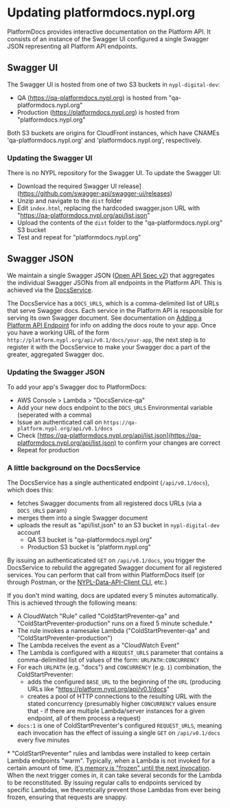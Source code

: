 # Updating platformdocs.nypl.org

PlatformDocs provides interactive documentation on the Platform API. It consists of an instance of the Swagger UI configured a single Swagger JSON representing all Platform API endpoints.

## Swagger UI

The Swagger UI is hosted from one of two S3 buckets in `nypl-digital-dev`:

 * QA (https://qa-platformdocs.nypl.org) is hosted from "qa-platformdocs.nypl.org"
 * Production (https://platformdocs.nypl.org) is hosted from "platformdocs.nypl.org"

Both S3 buckets are origins for CloudFront instances, which have CNAMEs 'qa-platformdocs.nypl.org' and 'platformdocs.nypl.org', respectively.

### Updating the Swagger UI

There is no NYPL repository for the Swagger UI. To update the Swagger UI:

 * Download the required Swagger UI release](https://github.com/swagger-api/swagger-ui/releases)
 * Unzip and navigate to the `dist` folder
 * Edit `index.html`, replacing the hardcoded swagger.json URL with "https://qa-platformdocs.nypl.org/api/list.json"
 * Upload the contents of the `dist` folder to the "qa-platformdocs.nypl.org" S3 bucket
 * Test and repeat for "platformdocs.nypl.org"

## Swagger JSON

We maintain a single Swagger JSON ([Open API Spec v2](https://swagger.io/specification/v2/)) that aggregates the individual Swagger JSONs from all endpoints in the Platform API. This is achieved via the [DocsService](https://github.com/NYPL/docsservice).

The DocsService has a `DOCS_URLS`, which is a comma-delimited list of URLs that serve Swagger docs. Each service in the Platform API is responsible for serving its own Swagger document. See documentation on [Adding a Platform API Endpoint](./adding-a-platform-api-endpoint.md#swagger) for info on adding the docs route to your app. Once you have a working URL of the form `http://platform.nypl.org/api/v0.1/docs/your-app`, the next step is to register it with the DocsService to make your Swagger doc a part of the greater, aggregated Swagger doc.

### Updating the Swagger JSON

To add your app's Swagger doc to PlatformDocs:

 * AWS Console > Lambda > "DocsService-qa"
 * Add your new docs endpoint to the `DOCS_URLS` Environmental variable (seperated with a comma)
 * Issue an authenticated call on `https://qa-platform.nypl.org/api/v0.1/docs`
 * Check [https://qa-platformdocs.nypl.org/api/list.json](https://qa-platformdocs.nypl.org/api/list.json) to confirm your changes are correct
 * Repeat for production

### A little background on the DocsService

The DocsService has a single authenticated endpoint (`/api/v0.1/docs`), which does this:

 * fetches Swagger documents from all registered docs URLs (via a `DOCS_URLS` param)
 * merges them into a single Swagger document
 * uploads the result as "api/list.json" to an S3 bucket in `nypl-digital-dev` account
   - QA S3 bucket is "qa-platformdocs.nypl.org"
   - Production S3 bucket is "platform.nypl.org"

By issuing an authenticaticated `GET` on `/api/v0.1/docs`, you trigger the DocsService to rebuild the aggregated Swagger document for all registered services. You can perform that call from within PlatformDocs itself (or through Postman, or the [NYPL-Data-API-Client CLI](https://www.npmjs.com/package/@nypl/nypl-data-api-client), etc.)

If you don't mind waiting, docs are updated every 5 minutes automatically. This is achieved through the following means:

 * A CloudWatch "Rule" called "ColdStartPreventer-qa" and "ColdStartPreventer-production" runs on a fixed 5 minute schedule.*
 * The rule invokes a namesake Lambda ("ColdStartPreventer-qa" and "ColdStartPreventer-production")
 * The Lambda receives the event as a "CloudWatch Event"
 * The Lambda is configured with a `REQUEST_URLS` parameter that contains a comma-delimited list of values of the form: `URLPATH:CONCURRENCY`
 * For each `URLPATH` (e.g. "docs") and `CONCURRENCY` (e.g. `1`) combination, the ColdStartPreventer:
   * adds the configured `BASE_URL` to the beginning of the `URL` (producing URLs like "https://platform.nypl.org/api/v0.1/docs"
   * creates a pool of HTTP connections to the resulting URL with the stated concurrency (presumably higher `CONCURRENCY` values ensure that - if there are multiple Lambda/server instances for a given endpoint, all of them process a request)
 * `docs:1` is one of ColdStartPreventer's configured `REQUEST_URLS`, meaning each invocation has the effect of issuing a single `GET` on `/api/v0.1/docs` every five minutes

 \* "ColdStartPreventer" rules and lambdas were installed to keep certain Lambda endpoints "warm". Typically, when a Lambda is not invoked for a certain amount of time, [it's memory is "frozen" until the next invocation](https://docs.aws.amazon.com/lambda/latest/dg/running-lambda-code.html). When the next trigger comes in, it can take several seconds for the Lambda to be reconstituted. By issuing regular calls to endpoints serviced by specific Lambdas, we theoretically prevent those Lambdas from ever being frozen, ensuring that requests are snappy.
